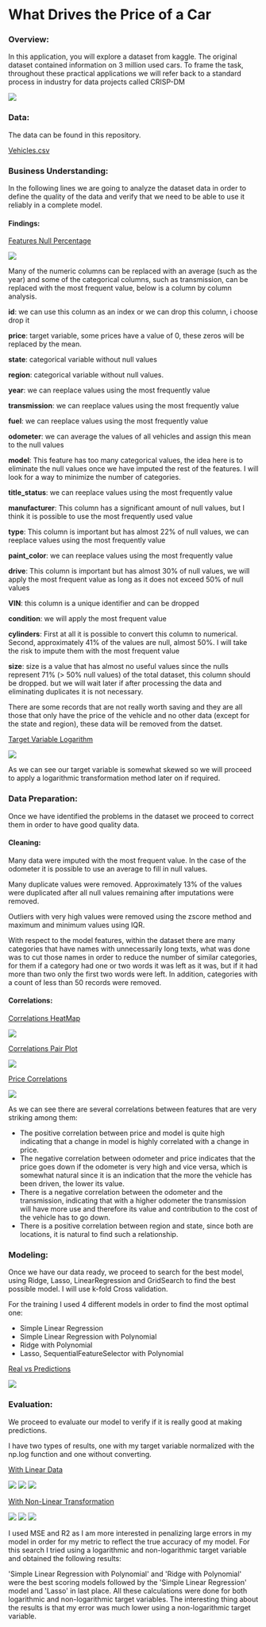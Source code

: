 # What Drives the Price of a Car

### Overview: ###

In this application, you will explore a dataset from kaggle. The original dataset contained information on 3 million used cars. To frame the task, throughout these practical applications we will refer back to a standard process in industry for data projects called CRISP-DM

![](images/crisp.png)

### Data: ###

The data can be found in this repository.

[Vehicles.csv](https://github.com/camorante/What-Drives-the-Price-of-a-Car-/blob/main/data/vehicles.csv)

### Business Understanding: ###

In the following lines we are going to analyze the dataset data in order to define the quality of the data and verify that we need to be able to use it reliably in a complete model.

#### Findings: ####

<ins>Features Null Percentage</ins>

![](images/fig1.png)

Many of the numeric columns can be replaced with an average (such as the year) and some of the categorical columns, such as transmission, can be replaced with the most frequent value, below is a column by column analysis.

**id**: we can use this column as an index or we can drop this column, i choose drop it

**price**: target variable, some prices have a value of 0, these zeros will be replaced by the mean.

**state**: categorical variable without null values

**region**: categorical variable without null values.

**year**: we can reeplace values using the most frequently value

**transmission**: we can reeplace values using the most frequently value

**fuel**: we can reeplace values using the most frequently value

**odometer**: we can average the values of all vehicles and assign this mean to the null values

**model**: This feature has too many categorical values, the idea here is to eliminate the null values once we have imputed the rest of the features. I will look for a way to minimize the number of categories.

**title_status**: we can reeplace values using the most frequently value

**manufacturer**: This column has a significant amount of null values, but I think it is possible to use the most frequently used value

**type**: This column is important but has almost 22% of null values, we can reeplace values using the most frequently value

**paint_color**: we can reeplace values using the most frequently value

**drive**: This column is important but has almost 30% of null values, we will apply the most frequent value as long as it does not exceed 50% of null values

**VIN**: this column is a unique identifier and can be dropped

**condition**: we will apply the most frequent value

**cylinders**: First at all it is possible to convert this column to numerical. Second, approximately 41% of the values are null, almost 50%. I will take the risk to impute them with the most frequent value

**size**: size is a value that has almost no useful values since the nulls represent 71% (> 50% null values) of the total dataset, this column should be dropped. but we will wait later if after processing the data and eliminating duplicates it is not necessary.

There are some records that are not really worth saving and they are all those that only have the price of the vehicle and no other data (except for the state and region), these data will be removed from the datset.

<ins>Target Variable Logarithm</ins>

![](images/fig2.png)

As we can see our target variable is somewhat skewed so we will proceed to apply a logarithmic transformation method later on if required.

### Data Preparation: ###

Once we have identified the problems in the dataset we proceed to correct them in order to have good quality data.

#### Cleaning: ####

Many data were imputed with the most frequent value. In the case of the odometer it is possible to use an average to fill in null values. 

Many duplicate values were removed. Approximately 13% of the values were duplicated after all null values remaining after imputations were removed.

Outliers with very high values were removed using the zscore method and maximum and minimum values using IQR.

With respect to the model features, within the dataset there are many categories that have names with unnecessarily long texts, what was done was to cut those names in order to reduce the number of similar categories, for them if a category had one or two words it was left as it was, but if it had more than two only the first two words were left. In addition, categories with a count of less than 50 records were removed.

#### Correlations: ####

<ins>Correlations HeatMap</ins>

![](images/fig3.png)

<ins>Correlations Pair Plot</ins>

![](images/fig4.png)

<ins>Price Correlations</ins>

![](images/fig5.png)

As we can see there are several correlations between features that are very striking among them:

* The positive correlation between price and model is quite high indicating that a change in model is highly correlated with a change in price.
* The negative correlation between odometer and price indicates that the price goes down if the odometer is very high and vice versa, which is somewhat natural since it is an indication that the more the vehicle has been driven, the lower its value.
* There is a negative correlation between the odometer and the transmission, indicating that with a higher odometer the transmission will have more use and therefore its value and contribution to the cost of the vehicle has to go down.
* There is a positive correlation between region and state, since both are locations, it is natural to find such a relationship.

### Modeling: ###

Once we have our data ready, we proceed to search for the best model, using Ridge, Lasso, LinearRegression and GridSearch to find the best possible model. I will use k-fold Cross validation.

For the training I used 4 different models in order to find the most optimal one:
* Simple Linear Regression
* Simple Linear Regression with Polynomial
* Ridge with Polynomial
* Lasso, SequentialFeatureSelector with Polynomial

<ins>Real vs Predictions</ins>

![](images/fig6.png)

### Evaluation: ###

We proceed to evaluate our model to verify if it is really good at making predictions.

I have two types of results, one with my target variable normalized with the np.log function and one without converting.

<ins>With Linear Data</ins>

![](images/fig7a.png)
![](images/fig7b.png)
![](images/fig7c.png)

<ins>With Non-Linear Transformation</ins>

![](images/fig8a.png)
![](images/fig8b.png)
![](images/fig8c.png)

I used MSE and R2 as I am more interested in penalizing large errors in my model in order for my metric to reflect the true accuracy of my model.
For this search I tried using a logarithmic and non-logarithmic target variable and obtained the following results:

'Simple Linear Regression with Polynomial' and 'Ridge with Polynomial' were the best scoring models followed by the 'Simple Linear Regression' model and 'Lasso' in last place. All these calculations were done for both logarithmic and non-logarithmic target variables. The interesting thing about the results is that my error was much lower using a non-logarithmic target variable.

